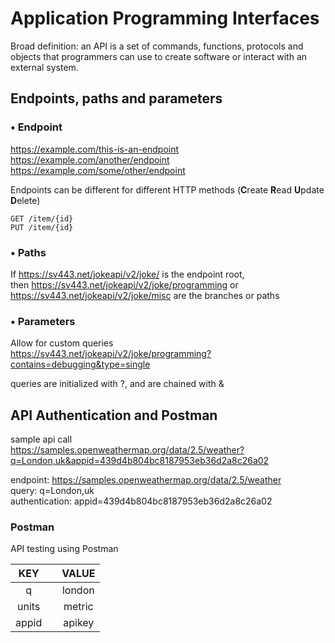 # Application Programming Interfaces

Broad definition: an API is a set of commands, functions, protocols and objects that programmers can use to create software or interact with an external system.

## Endpoints, paths and parameters

### • Endpoint

<https://example.com/this-is-an-endpoint>  
<https://example.com/another/endpoint>  
<https://example.com/some/other/endpoint>

Endpoints can be different for different HTTP methods (**C**reate **R**ead **U**pdate **D**elete)

```code
GET /item/{id}
PUT /item/{id}
```

### • Paths

If <https://sv443.net/jokeapi/v2/joke/> is the endpoint root,  
then <https://sv443.net/jokeapi/v2/joke/programming> or <https://sv443.net/jokeapi/v2/joke/misc> are the branches or paths

### • Parameters

Allow for custom queries  
<https://sv443.net/jokeapi/v2/joke/programming?contains=debugging&type=single>

queries are initialized with ?, and are chained with &

## API Authentication and Postman

sample api call  
<https://samples.openweathermap.org/data/2.5/weather?q=London,uk&appid=439d4b804bc8187953eb36d2a8c26a02>

endpoint: <https://samples.openweathermap.org/data/2.5/weather>  
query: q=London,uk  
authentication: appid=439d4b804bc8187953eb36d2a8c26a02

### Postman

API testing using Postman

|  KEY  |     | VALUE  |
| :---: | :-: | :----: |
|   q   |     | london |
| units |     | metric |
| appid |     | apikey |
